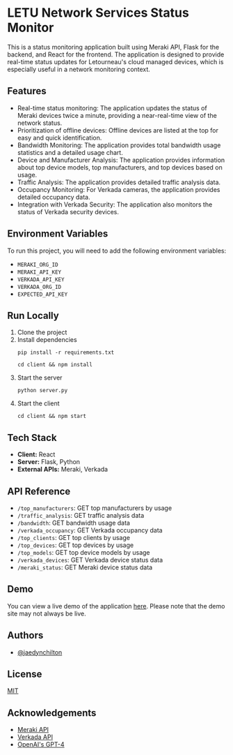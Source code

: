 
# LETU Network Services Status Monitor

This is a status monitoring application built using Meraki API, Flask for the backend, and React for the frontend. The application is designed to provide real-time status updates for Letourneau's cloud managed devices, which is especially useful in a network monitoring context. 

## Features

- Real-time status monitoring: The application updates the status of Meraki devices twice a minute, providing a near-real-time view of the network status.
- Prioritization of offline devices: Offline devices are listed at the top for easy and quick identification.
- Bandwidth Monitoring: The application provides total bandwidth usage statistics and a detailed usage chart.
- Device and Manufacturer Analysis: The application provides information about top device models, top manufacturers, and top devices based on usage.
- Traffic Analysis: The application provides detailed traffic analysis data.
- Occupancy Monitoring: For Verkada cameras, the application provides detailed occupancy data.
- Integration with Verkada Security: The application also monitors the status of Verkada security devices.

## Environment Variables

To run this project, you will need to add the following environment variables:

- `MERAKI_ORG_ID`
- `MERAKI_API_KEY`
- `VERKADA_API_KEY`
- `VERKADA_ORG_ID`
- `EXPECTED_API_KEY`

## Run Locally

1. Clone the project
2. Install dependencies
   ```
   pip install -r requirements.txt
   ```
   ```
   cd client && npm install
   ```
3. Start the server
   ```
   python server.py
   ```
4. Start the client
   ```
   cd client && npm start
   ```

## Tech Stack

- **Client:** React
- **Server:** Flask, Python
- **External APIs:** Meraki, Verkada

## API Reference

- `/top_manufacturers`: GET top manufacturers by usage
- `/traffic_analysis`: GET traffic analysis data
- `/bandwidth`: GET bandwidth usage data
- `/verkada_occupancy`: GET Verkada occupancy data
- `/top_clients`: GET top clients by usage
- `/top_devices`: GET top devices by usage
- `/top_models`: GET top device models by usage
- `/verkada_devices`: GET Verkada device status data
- `/meraki_status`: GET Meraki device status data

## Demo

You can view a live demo of the application [here](https://nts.jaedynchilton.com). Please note that the demo site may not always be live.

## Authors

- [@jaedynchilton](mailto:mail@jaedynchilton.com)

## License

[MIT](https://choosealicense.com/licenses/mit/)

## Acknowledgements

- [Meraki API](https://developer.cisco.com/meraki/)
- [Verkada API](https://apidocs.verkada.com/)
- [OpenAI's GPT-4](https://github.com/openai/gpt-4)
